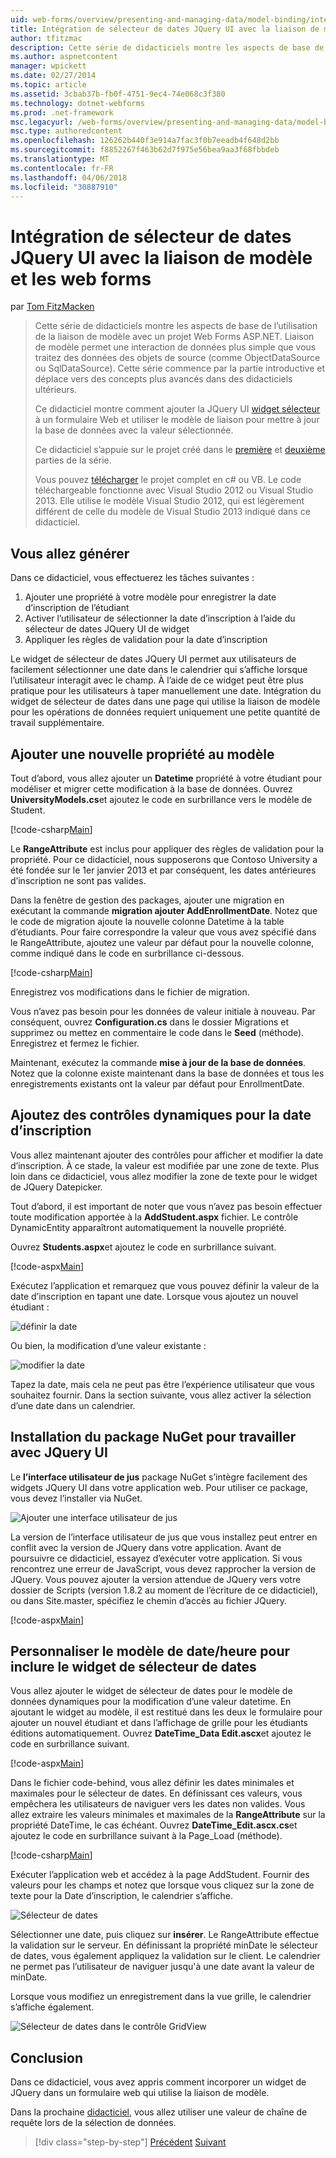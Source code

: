 ```yaml
---
uid: web-forms/overview/presenting-and-managing-data/model-binding/integrating-jquery-ui
title: Intégration de sélecteur de dates JQuery UI avec la liaison de modèle et les web forms | Documents Microsoft
author: tfitzmac
description: Cette série de didacticiels montre les aspects de base de l’utilisation de la liaison de modèle avec un projet Web Forms ASP.NET. Liaison de modèle permet une interaction de données plus droites-...
ms.author: aspnetcontent
manager: wpickett
ms.date: 02/27/2014
ms.topic: article
ms.assetid: 3cbab37b-fb0f-4751-9ec4-74e068c3f380
ms.technology: dotnet-webforms
ms.prod: .net-framework
msc.legacyurl: /web-forms/overview/presenting-and-managing-data/model-binding/integrating-jquery-ui
msc.type: authoredcontent
ms.openlocfilehash: 126262b440f3e914a7fac3f0b7eeadb4f648d2bb
ms.sourcegitcommit: f8852267f463b62d7f975e56bea9aa3f68fbbdeb
ms.translationtype: MT
ms.contentlocale: fr-FR
ms.lasthandoff: 04/06/2018
ms.locfileid: "30887910"
---
```

<a name="integrating-jquery-ui-datepicker-with-model-binding-and-web-forms"></a>Intégration de sélecteur de dates JQuery UI avec la liaison de modèle et les web forms
====================
par [Tom FitzMacken](https://github.com/tfitzmac)

> Cette série de didacticiels montre les aspects de base de l’utilisation de la liaison de modèle avec un projet Web Forms ASP.NET. Liaison de modèle permet une interaction de données plus simple que vous traitez des données des objets de source (comme ObjectDataSource ou SqlDataSource). Cette série commence par la partie introductive et déplace vers des concepts plus avancés dans des didacticiels ultérieurs.
> 
> Ce didacticiel montre comment ajouter la JQuery UI [widget sélecteur](http://jqueryui.com/datepicker/) à un formulaire Web et utiliser le modèle de liaison pour mettre à jour la base de données avec la valeur sélectionnée.
> 
> Ce didacticiel s’appuie sur le projet créé dans le [première](retrieving-data.md) et [deuxième](updating-deleting-and-creating-data.md) parties de la série.
> 
> Vous pouvez [télécharger](https://go.microsoft.com/fwlink/?LinkId=286116) le projet complet en c# ou VB. Le code téléchargeable fonctionne avec Visual Studio 2012 ou Visual Studio 2013. Elle utilise le modèle Visual Studio 2012, qui est légèrement différent de celle du modèle de Visual Studio 2013 indiqué dans ce didacticiel.


## <a name="what-youll-build"></a>Vous allez générer

Dans ce didacticiel, vous effectuerez les tâches suivantes :

1. Ajouter une propriété à votre modèle pour enregistrer la date d’inscription de l’étudiant
2. Activer l’utilisateur de sélectionner la date d’inscription à l’aide du sélecteur de dates JQuery UI de widget
3. Appliquer les règles de validation pour la date d’inscription

Le widget de sélecteur de dates JQuery UI permet aux utilisateurs de facilement sélectionner une date dans le calendrier qui s’affiche lorsque l’utilisateur interagit avec le champ. À l’aide de ce widget peut être plus pratique pour les utilisateurs à taper manuellement une date. Intégration du widget de sélecteur de dates dans une page qui utilise la liaison de modèle pour les opérations de données requiert uniquement une petite quantité de travail supplémentaire.

## <a name="add-a-new-property-to-the-model"></a>Ajouter une nouvelle propriété au modèle

Tout d’abord, vous allez ajouter un **Datetime** propriété à votre étudiant pour modéliser et migrer cette modification à la base de données. Ouvrez **UniversityModels.cs**et ajoutez le code en surbrillance vers le modèle de Student.

[!code-csharp[Main](integrating-jquery-ui/samples/sample1.cs?highlight=16-18)]

Le **RangeAttribute** est inclus pour appliquer des règles de validation pour la propriété. Pour ce didacticiel, nous supposerons que Contoso University a été fondée sur le 1er janvier 2013 et par conséquent, les dates antérieures d’inscription ne sont pas valides.

Dans la fenêtre de gestion des packages, ajouter une migration en exécutant la commande **migration ajouter AddEnrollmentDate**. Notez que le code de migration ajoute la nouvelle colonne Datetime à la table d’étudiants. Pour faire correspondre la valeur que vous avez spécifié dans le RangeAttribute, ajoutez une valeur par défaut pour la nouvelle colonne, comme indiqué dans le code en surbrillance ci-dessous.

[!code-csharp[Main](integrating-jquery-ui/samples/sample2.cs?highlight=11)]

Enregistrez vos modifications dans le fichier de migration.

Vous n’avez pas besoin pour les données de valeur initiale à nouveau. Par conséquent, ouvrez **Configuration.cs** dans le dossier Migrations et supprimez ou mettez en commentaire le code dans le **Seed** (méthode). Enregistrez et fermez le fichier.

Maintenant, exécutez la commande **mise à jour de la base de données**. Notez que la colonne existe maintenant dans la base de données et tous les enregistrements existants ont la valeur par défaut pour EnrollmentDate.

## <a name="add-dynamic-controls-for-enrollment-date"></a>Ajoutez des contrôles dynamiques pour la date d’inscription

Vous allez maintenant ajouter des contrôles pour afficher et modifier la date d’inscription. À ce stade, la valeur est modifiée par une zone de texte. Plus loin dans ce didacticiel, vous allez modifier la zone de texte pour le widget de JQuery Datepicker.

Tout d’abord, il est important de noter que vous n’avez pas besoin effectuer toute modification apportée à la **AddStudent.aspx** fichier. Le contrôle DynamicEntity apparaîtront automatiquement la nouvelle propriété.

Ouvrez **Students.aspx**et ajoutez le code en surbrillance suivant.

[!code-aspx[Main](integrating-jquery-ui/samples/sample3.aspx?highlight=13)]

Exécutez l’application et remarquez que vous pouvez définir la valeur de la date d’inscription en tapant une date. Lorsque vous ajoutez un nouvel étudiant :

![définir la date](integrating-jquery-ui/_static/image1.png)

Ou bien, la modification d’une valeur existante :

![modifier la date](integrating-jquery-ui/_static/image2.png)

Tapez la date, mais cela ne peut pas être l’expérience utilisateur que vous souhaitez fournir. Dans la section suivante, vous allez activer la sélection d’une date dans un calendrier.

## <a name="install-nuget-package-to-work-with-jquery-ui"></a>Installation du package NuGet pour travailler avec JQuery UI

Le **l’interface utilisateur de jus** package NuGet s’intègre facilement des widgets JQuery UI dans votre application web. Pour utiliser ce package, vous devez l’installer via NuGet.

![Ajouter une interface utilisateur de jus](integrating-jquery-ui/_static/image3.png)

La version de l’interface utilisateur de jus que vous installez peut entrer en conflit avec la version de JQuery dans votre application. Avant de poursuivre ce didacticiel, essayez d’exécuter votre application. Si vous rencontrez une erreur de JavaScript, vous devez rapprocher la version de JQuery. Vous pouvez ajouter la version attendue de JQuery vers votre dossier de Scripts (version 1.8.2 au moment de l’écriture de ce didacticiel), ou dans Site.master, spécifiez le chemin d’accès au fichier JQuery.

[!code-aspx[Main](integrating-jquery-ui/samples/sample4.aspx)]

## <a name="customize-datetime-template-to-include-datepicker-widget"></a>Personnaliser le modèle de date/heure pour inclure le widget de sélecteur de dates

Vous allez ajouter le widget de sélecteur de dates pour le modèle de données dynamiques pour la modification d’une valeur datetime. En ajoutant le widget au modèle, il est restitué dans les deux le formulaire pour ajouter un nouvel étudiant et dans l’affichage de grille pour les étudiants éditions automatiquement. Ouvrez **DateTime\_Data Edit.ascx**et ajoutez le code en surbrillance suivant.

[!code-aspx[Main](integrating-jquery-ui/samples/sample5.aspx?highlight=3)]

Dans le fichier code-behind, vous allez définir les dates minimales et maximales pour le sélecteur de dates. En définissant ces valeurs, vous empêchera les utilisateurs de naviguer vers les dates non valides. Vous allez extraire les valeurs minimales et maximales de la **RangeAttribute** sur la propriété DateTime, le cas échéant. Ouvrez **DateTime\_Edit.ascx.cs**et ajoutez le code en surbrillance suivant à la Page\_Load (méthode).

[!code-csharp[Main](integrating-jquery-ui/samples/sample6.cs?highlight=9-14)]

Exécuter l’application web et accédez à la page AddStudent. Fournir des valeurs pour les champs et notez que lorsque vous cliquez sur la zone de texte pour la Date d’inscription, le calendrier s’affiche.

![Sélecteur de dates](integrating-jquery-ui/_static/image4.png)

Sélectionner une date, puis cliquez sur **insérer**. Le RangeAttribute effectue la validation sur le serveur. En définissant la propriété minDate le sélecteur de dates, vous également appliquez la validation sur le client. Le calendrier ne permet pas l’utilisateur de naviguer jusqu'à une date avant la valeur de minDate.

Lorsque vous modifiez un enregistrement dans la vue grille, le calendrier s’affiche également.

![Sélecteur de dates dans le contrôle GridView](integrating-jquery-ui/_static/image5.png)

## <a name="conclusion"></a>Conclusion

Dans ce didacticiel, vous avez appris comment incorporer un widget de JQuery dans un formulaire web qui utilise la liaison de modèle.

Dans la prochaine [didacticiel](using-query-string-values-to-retrieve-data.md), vous allez utiliser une valeur de chaîne de requête lors de la sélection de données.

> [!div class="step-by-step"]
> [Précédent](sorting-paging-and-filtering-data.md)
> [Suivant](using-query-string-values-to-retrieve-data.md)
